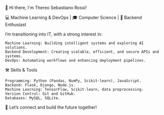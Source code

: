 👋 Hi there, I'm Thereo Sebastiano Rossi!

💻 Machine Learning & DevOps | 🎓 Computer Science | 🌱 Backend Enthusiast

I’m transitioning into IT, with a strong interest in:

    Machine Learning: Building intelligent systems and exploring AI solutions.
    Backend Development: Creating scalable, efficient, and secure APIs and systems.
    DevOps: Automating workflows and enhancing deployment pipelines.

🛠️ Skills & Tools

    Programming: Python (Pandas, NumPy, Scikit-learn), JavaScript.
    Backend: Flask, Django, Node.js.
    Machine Learning: TensorFlow, Scikit-learn, data preprocessing.
    Version Control: Git and GitHub.
    Databases: MySQL, SQLite.

💬 Let’s connect and build the future together!
